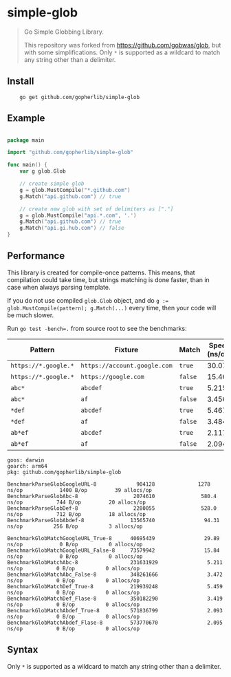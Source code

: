 # simple-glob

> Go Simple Globbing Library.
> 
> This repository was forked from https://github.com/gobwas/glob, but with some simplifications.
> Only `*` is supported as a wildcard to match any string other than a delimiter.

## Install

```shell
    go get github.com/gopherlib/simple-glob
```

## Example

```go

package main

import "github.com/gopherlib/simple-glob"

func main() {
	var g glob.Glob

	// create simple glob
	g = glob.MustCompile("*.github.com")
	g.Match("api.github.com") // true

	// create new glob with set of delimiters as ["."]
	g = glob.MustCompile("api.*.com", '.')
	g.Match("api.github.com") // true
	g.Match("api.gi.hub.com") // false
}

```

## Performance

This library is created for compile-once patterns. This means, that compilation could take time, but
strings matching is done faster, than in case when always parsing template.

If you do not use compiled `glob.Glob` object, and do `g := glob.MustCompile(pattern); g.Match(...)` every time, then
your code will be much slower.

Run `go test -bench=.` from source root to see the benchmarks:

| Pattern              | Fixture                      | Match   | Speed (ns/op) |
|----------------------|------------------------------|---------|---------------|
| `https://*.google.*` | `https://account.google.com` | `true`  | 30.07         |
| `https://*.google.*` | `https://google.com`         | `false` | 15.46         |
| `abc*`               | `abcdef`                     | `true`  | 5.215         |
| `abc*`               | `af`                         | `false` | 3.456         |
| `*def`               | `abcdef`                     | `true`  | 5.467         |
| `*def`               | `af`                         | `false` | 3.484         |
| `ab*ef`              | `abcdef`                     | `true`  | 2.117         |
| `ab*ef`              | `af`                         | `false` | 2.094         |

```text
goos: darwin
goarch: arm64
pkg: github.com/gopherlib/simple-glob

BenchmarkParseGlobGoogleURL-8             904128              1278 ns/op            1400 B/op         39 allocs/op
BenchmarkParseGlobAbc-8                  2074610               580.4 ns/op           744 B/op         20 allocs/op
BenchmarkParseGlobDef-8                  2280055               528.0 ns/op           712 B/op         18 allocs/op
BenchmarkParseGlobAbdef-8               13565740                94.31 ns/op          256 B/op          3 allocs/op

BenchmarkGlobMatchGoogleURL_True-8      40695439                29.89 ns/op            0 B/op          0 allocs/op
BenchmarkGlobMatchGoogleURL_False-8     73579942                15.84 ns/op            0 B/op          0 allocs/op
BenchmarkGlobMatchAbc-8                 231631929                5.211 ns/op           0 B/op          0 allocs/op
BenchmarkGlobMatchAbc_False-8           348261666                3.472 ns/op           0 B/op          0 allocs/op
BenchmarkGlobMatchDef_True-8            219939248                5.459 ns/op           0 B/op          0 allocs/op
BenchmarkGlobMatchDef_Flase-8           350182290                3.419 ns/op           0 B/op          0 allocs/op
BenchmarkGlobMatchAbdef_True-8          571836799                2.093 ns/op           0 B/op          0 allocs/op
BenchmarkGlobMatchAbdef_Flase-8         573770670                2.095 ns/op           0 B/op          0 allocs/op
```

## Syntax

Only `*` is supported as a wildcard to match any string other than a delimiter.
